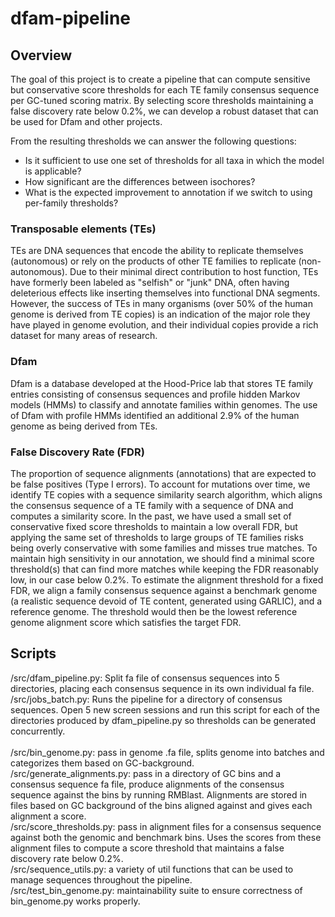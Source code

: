 # dfam-pipeline

## Overview
The goal of this project is to create a pipeline that can compute sensitive but conservative score thresholds for each TE family consensus sequence per GC-tuned scoring matrix. By selecting score thresholds maintaining a false discovery rate below 0.2%, we can develop a robust dataset that can be used for Dfam and other projects.

From the resulting thresholds we can answer the following questions:
- Is it sufficient to use one set of thresholds for all taxa in which the model is applicable?
- How significant are the differences between isochores?
- What is the expected improvement to annotation if we switch to using per-family thresholds?

### Transposable elements (TEs)
TEs are DNA sequences that encode the ability to replicate themselves (autonomous) or rely on the products of other TE families to replicate (non-autonomous). Due to their minimal direct contribution to host function, TEs have formerly been labeled as "selfish" or "junk" DNA, often having deleterious effects like inserting themselves into functional DNA segments. However, the success of TEs in many organisms (over 50% of the human genome is derived from TE copies) is an indication of the major role they have played in genome evolution, and their individual copies provide a rich dataset for many areas of research.

### Dfam
Dfam is a database developed at the Hood-Price lab that stores TE family entries consisting of consensus sequences and profile hidden Markov models (HMMs) to classify and annotate families within genomes. The use of Dfam with profile HMMs identified an additional 2.9% of the human genome as being derived from TEs.

### False Discovery Rate (FDR)
The proportion of sequence alignments (annotations) that are expected to be false positives (Type I errors). To account for mutations over time, we identify TE copies with a sequence similarity search algorithm, which aligns the consensus sequence of a TE family with a sequence of DNA and computes a similarity score. In the past, we have used a small set of conservative fixed score thresholds to maintain a low overall FDR, but applying the same set of thresholds to large groups of TE families risks being overly conservative with some families and misses true matches. To maintain high sensitivity in our annotation, we should find a minimal score threshold(s) that can find more matches while keeping the FDR reasonably low, in our case below 0.2%. To estimate the alignment threshold for a fixed FDR, we align a family consensus sequence against a benchmark genome (a realistic sequence devoid of TE content, generated using GARLIC), and a reference genome. The threshold would then be the lowest reference genome alignment score which satisfies the target FDR.

## Scripts
/src/dfam\_pipeline.py: Split fa file of consensus sequences into 5 directories, placing each consensus sequence in its own individual fa file.<br />
/src/jobs\_batch.py: Runs the pipeline for a directory of consensus sequences. Open 5 new screen sessions and run this script for each of the directories produced by dfam\_pipeline.py so thresholds can be generated concurrently.<br />
<br />
/src/bin\_genome.py: pass in genome .fa file, splits genome into batches and categorizes them based on GC-background. <br />
/src/generate\_alignments.py: pass in a directory of GC bins and a consensus sequence fa file, produce alignments of the consensus sequence against the bins by running RMBlast. Alignments are stored in files based on GC background of the bins aligned against and gives each alignment a score. <br />
/src/score\_thresholds.py: pass in alignment files for a consensus sequence against both the genomic and benchmark bins. Uses the scores from these alignment files to compute a score threshold that maintains a false discovery rate below 0.2%. <br />
/src/sequence\_utils.py: a variety of util functions that can be used to manage sequences throughout the pipeline. <br />
/src/test\_bin\_genome.py: maintainability suite to ensure correctness of bin\_genome.py works properly.
